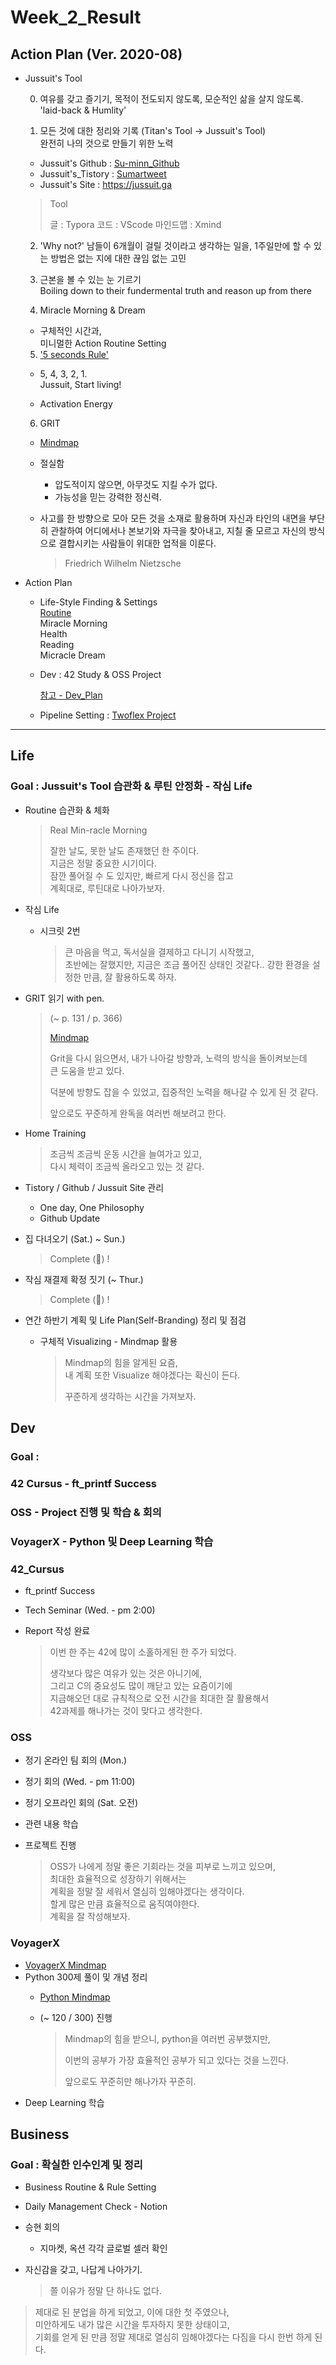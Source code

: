 

# Week_2_Result





## Action Plan (Ver. 2020-08)



- Jussuit's Tool

  

  0) 여유를 갖고 즐기기, 목적이 전도되지 않도록, 모순적인 삶을 살지 않도록.   
  'laid-back & Humlity'

  

  1) 모든 것에 대한 정리와 기록 (Titan's Tool -> Jussuit's Tool)  
  완전히 나의 것으로 만들기 위한 노력

  - Jussuit's Github : [Su-minn_Github](https://github.com/Su-minn)
  - Jussuit's_Tistory : [Sumartweet](https://sumartweet.tistory.com/)
  - Jussuit's Site : https://jussuit.ga

  > Tool
  >
  > 글 : Typora
  > 코드 : VScode
  > 마인드맵 : Xmind

  

  2) 'Why not?'
  남들이 6개월이 걸릴 것이라고 생각하는 일을, 1주일만에 할 수 있는 방법은 없는 지에 대한 끊임 없는 고민   

  

  3) 근본을 볼 수 있는 눈 기르기   
  Boiling down to their fundermental truth and reason up from there  

  

  4) Miracle Morning & Dream

  - 구체적인 시간과,  
    미니멀한 Action Routine Setting

  

  5) ['5 seconds Rule'](https://www.youtube.com/watch?v=drVlhvX04XI)  

  - 5, 4, 3, 2, 1.  
    Jussuit, Start living!

  - Activation Energy

  

  6) GRIT

  - [Mindmap](/Users/sjeon/Desktop/For_min/Thinking/Books/GRIT.xmind)

  - 절실함

    - 압도적이지 않으면, 아무것도 지킬 수가 없다.
    - 가능성을 믿는 강력한 정신력.

  - 사고를 한 방향으로 모아 모든 것을 소재로 활용하며 자신과 타인의 내면을 부단히 관찰하여 어디에서나 본보기와 자극을 찾아내고, 지칠 줄 모르고 자신의 방식으로 결합시키는 사람들이 위대한 업적을 이룬다.

    > Friedrich Wilhelm Nietzsche

  

- Action Plan

  - Life-Style Finding & Settings  
    [Routine](/Users/sjeon/Desktop/For_min/Plan/Routine.md)  
    	Miracle Morning  
    	Health  
    	Reading  
    	Micracle Dream    

  - Dev
    : 42 Study & OSS Project

    [참고 - Dev_Plan](/Users/sjeon/Desktop/For_min/Dev_Place/Dev_plan.md)

  - Pipeline Setting
    : [Twoflex Project](/Users/sjeon/Desktop/Business/Online_Business/Mins_Business/Business_Starategy.md)





---





## Life



### Goal : Jussuit's Tool 습관화 & 루틴 안정화 - 작심 Life



- Routine 습관화 & 체화  
  
  > Real Min-racle Morning  
  >
  > 잘한 날도, 못한 날도 존재했던 한 주이다.  
  > 지금은 정말 중요한 시기이다.  
  > 잠깐 풀어질 수 도 있지만, 빠르게 다시 정신을 잡고  
  > 계획대로, 루틴대로 나아가보자.
  
- 작심 Life

  - 시크릿 2번

    > 큰 마음을 먹고, 독서실을 결제하고 다니기 시작했고,  
    > 초반에는 잘했지만, 지금은 조금 풀어진 상태인 것같다..
    > 강한 환경을 설정한 만큼, 잘 활용하도록 하자.

- GRIT 읽기 with pen.

  > (~ p. 131 / p. 366)
  >
  > [Mindmap](/Users/sjeon/Desktop/For_min/Thinking/Books/GRIT.xmind)
  >
  > Grit을 다시 읽으면서, 내가 나아갈 방향과, 노력의 방식을 돌이켜보는데  
  > 큰 도움을 받고 있다.
  >
  > 덕분에 방향도 잡을 수 있었고, 집중적인 노력을 해나갈 수 있게 된 것 같다.
  >
  > 앞으로도 꾸준하게 완독을 여러번 해보려고 한다.

- Home Training

  > 조금씩 조금씩 운동 시간을 늘여가고 있고,  
  > 다시 체력이 조금씩 올라오고 있는 것 같다.

- Tistory / Github / Jussuit Site 관리

  - One day, One Philosophy
  - Github Update

- 집 다녀오기 (Sat.) ~ Sun.)

  > Complete (🐥) !

- 작심 재결제 확정 짓기 (~ Thur.)

  > Complete (🐥) !

- 연간 하반기 계획 및 Life Plan(Self-Branding) 정리 및 점검

  - 구체적 Visualizing - Mindmap 활용
  
    > Mindmap의 힘을 알게된 요즘,  
    > 내 계획 또한 Visualize 해야겠다는 확신이 든다.
    >
    > 꾸준하게 생각하는 시간을 가져보자.





## Dev



### Goal :  

### 42 Cursus - ft_printf Success

### OSS - Project 진행 및 학습 & 회의

### VoyagerX - Python 및 Deep Learning 학습



### 42_Cursus

- ft_printf Success

- Tech Seminar (Wed. - pm 2:00)

- Report 작성 완료

  > 이번 한 주는 42에 많이 소홀하게된 한 주가 되었다.
  >
  > 생각보다 많은 여유가 있는 것은 아니기에,  
  > 그리고 C의 중요성도 많이 깨닫고 있는 요즘이기에  
  > 지금해오던 대로 규칙적으로 오전 시간을 최대한 잘 활용해서  
  > 42과제를 해나가는 것이 맞다고 생각한다.




### OSS

- 정기 온라인 팀 회의 (Mon.)

- 정기 회의 (Wed. - pm 11:00)

- 정기 오프라인 회의 (Sat. 오전)

- 관련 내용 학습

- 프로젝트 진행

  > OSS가 나에게 정말 좋은 기회라는 것을 피부로 느끼고 있으며,  
  > 최대한 효율적으로 성장하기 위해서는  
  > 계획을 정말 잘 세워서 열심히 임해야겠다는 생각이다.  
  > 할게 많은 만큼 효율적으로 움직여야한다.  
  > 계획을 잘 작성해보자.



### VoyagerX

- [VoyagerX Mindmap](https://www.notion.so/Career-at-VoyagerX-d3c334b287494f3a81d9991c892dd582)
- Python 300제 풀이 및 개념 정리
  - [Python Mindmap](/Users/sjeon/Desktop/For_min/Dev_place/Python/Python.xmind)
  
  - (~ 120 / 300) 진행
  
    > Mindmap의 힘을 받으니, python을 여러번 공부했지만,  
    >
    > 이번의 공부가 가장 효율적인 공부가 되고 있다는 것을 느낀다.
    >
    > 앞으로도 꾸준히만 해나가자 꾸준히.
- Deep Learning 학습





## Business



### Goal : 확실한 인수인계 및 정리



- Business Routine & Rule Setting

- Daily Management Check - Notion

- 승현 회의

  - 지마켓, 옥션 각각 글로벌 셀러 확인

- 자신감을 갖고, 나답게 나아가기.

  > 쫄 이유가 정말 단 하나도 없다.

> 제대로 된 분업을 하게 되었고, 이에 대한 첫 주였으나,  
> 미안하게도 내가 많은 시간을 투자하지 못한 상태이고,  
> 기회를 얻게 된 만큼 정말 제대로 열심히 임해야겠다는 다짐을 다시 한번 하게 된다.